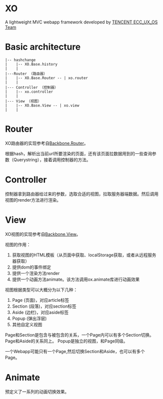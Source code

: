 XO
==

A lightweight MVC webapp framework developed by [TENCENT ECC_UX_OS Team](http://ecd.tencent.com)

Basic architecture
===

    |-- hashchange
    |    |-- XO.Base.history
    |    |
    |---Router （路由器）
    |    |-- XO.Base.Router -- | xo.router
    |    |
    |--- Controller （控制器）
    |    |-- xo.controller
    |    |
    |--- View （视图）
    |    |-- XO.Base.View -- | xo.view
    |    |

Router
===

XO路由器的实现参考自[Backbone.Router](http://backbonejs.org#Router)。

根据hash，解析出当前url所要渲染的页面，还有该页面拉数据用到的一些查询参数（Querystring），接着调用控制器的方法。

Controller
===

控制器拿到路由器给过来的参数，选取合适的视图，拉取服务器端数据。然后调用视图的render方法进行渲染。

View
===

XO视图的实现参考自[Backbone.View](http://backbonejs.org#View)。

视图的作用：

1. 获取视图的HTML模板（从页面中获取、localStorage获取，或者从远程服务器获取）
2. 提供dom的事件绑定
3. 提供一个渲染方法render
4. 提供一个动画方法animate。该方法调用ox.animate库进行动画效果

视图根据类型可以大概分为以下几种：

1. Page (页面)，对应article标签
2. Section (段落)，对应section标签
3. Aside (边栏)，对应aside标签
4. Popup (弹出浮层)
5. 其他自定义视图

Page和Section是包含与被包含的关系，一个Page内可以有多个Section切换。
Page和Aside的关系同上。
Popup是独立的视图，和Page同级。

一个Webapp可能只有一个Page,然后切换Section和Aside，也可以有多个Page。


Animate
===
预定义了一系列的动画切换效果。